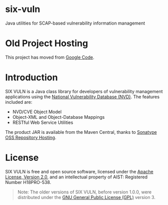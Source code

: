 six-vuln
========

Java utilities for SCAP-based vulnerability information management


# Old Project Hosting
This project has moved from [Google Code](https://code.google.com/p/six-vuln/).


# Introduction
SIX VULN is a Java class library for developers of vulnerability management applications 
using the [National Vulnerability Database (NVD)](https://nvd.nist.gov/). 
The features included are:
* NVD/CVE Object Model
* Object-XML and Object-Database Mappings
* RESTful Web Service Utilities

The product JAR is available from the Maven Central, thanks to 
[Sonatype OSS Repository Hosting](https://docs.sonatype.org/display/Repository/Sonatype+OSS+Maven+Repository+Usage+Guide).


# License
SIX VULN is free and open source software, licensed under the 
[Apache License, Version 2.0](http://www.apache.org/licenses/), 
and an intellectual property of AIST: Registered Number H18PRO-538.

> Note: The older versions of SIX VULN, before version 1.0.0, were distributed under the 
> [GNU General Public License (GPL)](http://www.gnu.org/licenses/gpl.html) version 3.

